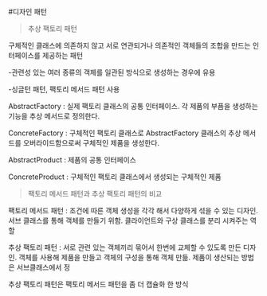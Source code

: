 #디자인 패턴

>추상 팩토리 패턴

구체적인 클래스에 의존하지 않고 서로 연관되거나 의존적인 객체들의 조합을 만드는 인터페이스를 제공하는 패턴

-관련성 있는 여러 종류의 객체를 일관된 방식으로 생성하는 경우에 유용

-싱글턴 패턴, 팩토리 메서드 패턴 사용

AbstractFactory : 실제 팩토리 클래스의 공통 인터페이스. 각 제품의 부픔을 생성하는 기능을 추상 메서드로 정의한다.

ConcreteFactory : 구체적인 팩토리 클래스로 AbstractFactory 클래스의 추상 메서드를 오버라이드함으로써 구체적인 제품을 생성한다.

AbstractProduct : 제품의 공통 인터페이스

ConcreteProduct : 구체적인 팩토리 클래스에서 생성되는 구체적인 제품

>팩토리 메서드 패턴과 추상 팩토리 패턴의 비교

팩토리 메서드 패턴 : 조건에 따른 객체 생성을 각각 해서 다양하게 섞을 수 있는 디자인. 
서브 클래스를 통해 객체를 만들기 위함. 
클라이언트와 구상 클래스를 분리 시켜주는 역할

추상 팩토리 패턴 : 서로 관련 있는 객체끼리 묶어서 한번에 교체할 수 있도록 만든 디자인. 
객체를 사용해 제품을 만들고 객체의 구성을 통해 객체 만듦.
제품이 생산되는 방법은 서브클래스에서 정

추상 팩토리 패턴은 팩토리 메서드 패턴을 좀 더 캡슐화 한 방식





